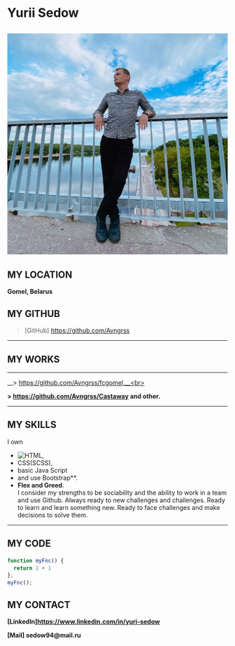 # Yurii Sedow
![header](https://github.com/Avngrss/rsschool-cv/blob/gh-pages/img/avatar.jpg)
---

## MY LOCATION
__Gomel, Belarus__

## MY GITHUB

> [GitHub] https://github.com/Avngrss

---

## MY WORKS

---

__> https://github.com/Avngrss/fcgomel,__<br>

__> https://github.com/Avngrss/Castaway and other.__

---

## MY SKILLS

I own 
- ![HTML](https://img.shields.io/badge/-HTML-E9967A), 
- CSS(SCSS), 
- basic Java Script 
- and use Bootstrap**.<br>
- __Flex and Greed__. <br>
I consider my strengths to be sociability and the ability to work in a team and use Github. Always ready to new challenges and challenges. Ready to learn and learn something new. Ready to face challenges and make decisions to solve them.

---
## MY CODE
```javascript
function myFnc() {
  return 2 + 1
};
myFnc();
```
## MY CONTACT

__[LinkedIn]https://www.linkedin.com/in/yuri-sedow__

__[Mail] sedow94@mail.ru__
